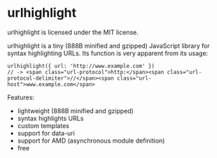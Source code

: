 urlhighlight
============

urlhighlight is licensed under the MIT license.

urlhighlight is a tiny (888B minified and gzipped) JavaScript library for syntax highlighting URLs.
Its function is very apparent from its usage:

    urlhighlight({ url: 'http://www.example.com' })
    // -> <span class="url-protocol">http:</span><span class="url-protocol-delimiter">//</span><span class="url-host">www.example.com</span>


Features:

- lightweight (888B minified and gzipped)
- syntax highlights URLs
- custom templates
- support for data-uri
- support for AMD (asynchronous module definition)
- free
